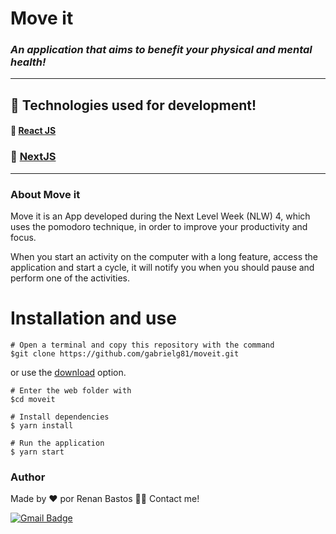 # Move it
### _An application that aims to benefit your physical and mental health!_
---
## 🚀 Technologies used for development!
#### 🔗 [React JS](https://reactjs.org/)
### 🔗 [NextJS](https://nextjs.org/)
---
### About Move it
Move it is an App developed during the Next Level Week (NLW) 4, which uses the pomodoro technique, in order to improve your productivity and focus.

When you start an activity on the computer with a long feature, access the application and start a cycle, it will notify you when you should pause and perform one of the activities.


# Installation and use
```
# Open a terminal and copy this repository with the command
$git clone https://github.com/gabrielg81/moveit.git
```
or use the [download](https://github.com/Gabrielg81/moveit/archive/main.zip) option.
```
# Enter the web folder with
$cd moveit

# Install dependencies
$ yarn install

# Run the application
$ yarn start
```

### Author
Made by ❤️ por Renan Bastos 👋🏽 Contact me!

[![Gmail Badge](https://img.shields.io/badge/-renantb.dev@gmail.com-c14438?style=flat-square&logo=Gmail&logoColor=white&link=mailto:renantb.dev@gmail.com)](mailto:renantb.dev@gmail.com)

